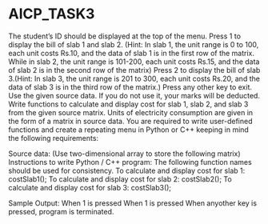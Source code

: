# AICP_TASK3

The student’s ID should be displayed at the top of the menu.
Press 1 to display the bill of slab 1 and slab 2. (Hint: In slab 1, the unit range is 0 to 100, each
unit costs Rs.10, and the data of slab 1 is in the first row of the matrix. While in slab 2, the
unit range is 101-200, each unit costs Rs.15, and the data of slab 2 is in the second row of
the matrix)
Press 2 to display the bill of slab 3.(Hint: In slab 3, the unit range is 201 to 300, each unit
costs Rs.20, and the data of slab 3 is in the third row of the matrix.)
Press any other key to exit.
Use the given source data. If you do not use it, your marks will be deducted.
Write functions to calculate and display cost for slab 1, slab 2, and slab 3 from the given
source matrix.
Units of electricity consumption are given in the form of a matrix in source data. You are
required to write user-defined functions and create a repeating menu in Python or C++ keeping
in mind the following requirements:

Source data:
(Use two-dimensional array to store the following matrix)
Instructions to write Python / C++ program:
The following function names should be used for consistency.
To calculate and display cost for slab 1: costSlab1();
To calculate and display cost for slab 2: costSlab2();
To calculate and display cost for slab 3: costSlab3();

Sample Output:
When 1 is pressed
When 1 is pressed
When anyother key is pressed, program is terminated.
